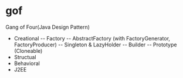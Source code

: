 # gof
Gang of Four(Java Design Pattern)

- Creational
  -- Factory
  -- AbstractFactory (with FactoryGenerator, FactoryProducer)
  -- Singleton & LazyHolder
  -- Builder
  -- Prototype (Cloneable)
- Structual
- Behavioral
- J2EE
